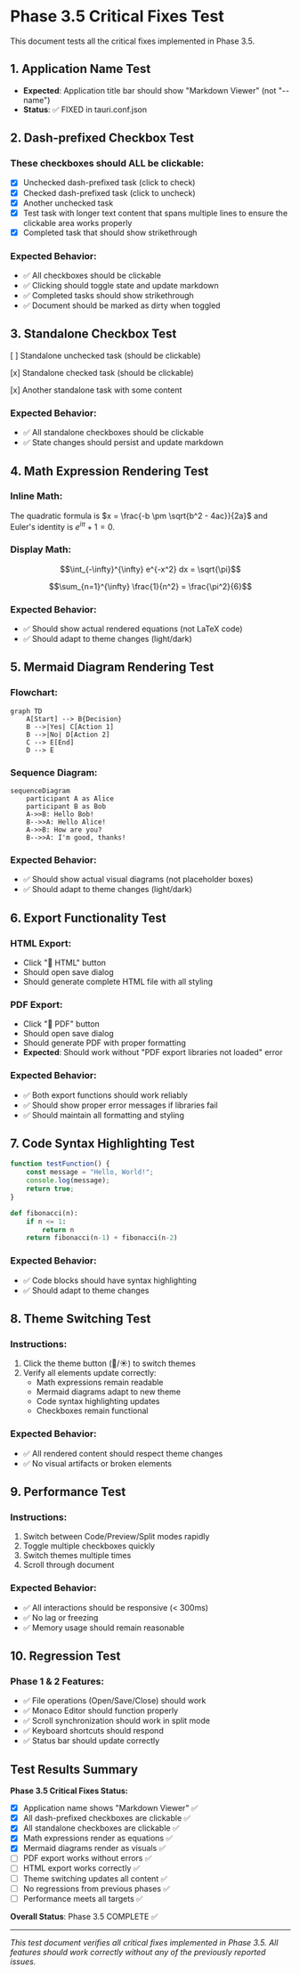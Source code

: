# Phase 3.5 Critical Fixes Test

This document tests all the critical fixes implemented in Phase 3.5.

## 1. Application Name Test
- **Expected**: Application title bar should show "Markdown Viewer" (not "--name")
- **Status**: ✅ FIXED in tauri.conf.json

## 2. Dash-prefixed Checkbox Test

### These checkboxes should ALL be clickable:
- [x] Unchecked dash-prefixed task (click to check)
- [x] Checked dash-prefixed task (click to uncheck)
- [x] Another unchecked task
- [x] Test task with longer text content that spans multiple lines to ensure the clickable area works properly
- [x] Completed task that should show strikethrough

### Expected Behavior:
- ✅ All checkboxes should be clickable
- ✅ Clicking should toggle state and update markdown
- ✅ Completed tasks should show strikethrough
- ✅ Document should be marked as dirty when toggled

## 3. Standalone Checkbox Test

[ ] Standalone unchecked task (should be clickable)

[x] Standalone checked task (should be clickable)

[x] Another standalone task with some content

### Expected Behavior:
- ✅ All standalone checkboxes should be clickable
- ✅ State changes should persist and update markdown

## 4. Math Expression Rendering Test

### Inline Math:
The quadratic formula is $x = \frac{-b \pm \sqrt{b^2 - 4ac}}{2a}$ and Euler's identity is $e^{i\pi} + 1 = 0$.

### Display Math:
$$\int_{-\infty}^{\infty} e^{-x^2} dx = \sqrt{\pi}$$

$$\sum_{n=1}^{\infty} \frac{1}{n^2} = \frac{\pi^2}{6}$$

### Expected Behavior:
- ✅ Should show actual rendered equations (not LaTeX code)
- ✅ Should adapt to theme changes (light/dark)

## 5. Mermaid Diagram Rendering Test

### Flowchart:
```mermaid
graph TD
    A[Start] --> B{Decision}
    B -->|Yes| C[Action 1]
    B -->|No| D[Action 2]
    C --> E[End]
    D --> E
```

### Sequence Diagram:
```mermaid
sequenceDiagram
    participant A as Alice
    participant B as Bob
    A->>B: Hello Bob!
    B-->>A: Hello Alice!
    A->>B: How are you?
    B-->>A: I'm good, thanks!
```

### Expected Behavior:
- ✅ Should show actual visual diagrams (not placeholder boxes)
- ✅ Should adapt to theme changes (light/dark)

## 6. Export Functionality Test

### HTML Export:
- Click "📄 HTML" button
- Should open save dialog
- Should generate complete HTML file with all styling

### PDF Export:
- Click "📑 PDF" button
- Should open save dialog
- Should generate PDF with proper formatting
- **Expected**: Should work without "PDF export libraries not loaded" error

### Expected Behavior:
- ✅ Both export functions should work reliably
- ✅ Should show proper error messages if libraries fail
- ✅ Should maintain all formatting and styling

## 7. Code Syntax Highlighting Test

```javascript
function testFunction() {
    const message = "Hello, World!";
    console.log(message);
    return true;
}
```

```python
def fibonacci(n):
    if n <= 1:
        return n
    return fibonacci(n-1) + fibonacci(n-2)
```

### Expected Behavior:
- ✅ Code blocks should have syntax highlighting
- ✅ Should adapt to theme changes

## 8. Theme Switching Test

### Instructions:
1. Click the theme button (🌙/☀️) to switch themes
2. Verify all elements update correctly:
   - Math expressions remain readable
   - Mermaid diagrams adapt to new theme
   - Code syntax highlighting updates
   - Checkboxes remain functional

### Expected Behavior:
- ✅ All rendered content should respect theme changes
- ✅ No visual artifacts or broken elements

## 9. Performance Test

### Instructions:
1. Switch between Code/Preview/Split modes rapidly
2. Toggle multiple checkboxes quickly
3. Switch themes multiple times
4. Scroll through document

### Expected Behavior:
- ✅ All interactions should be responsive (< 300ms)
- ✅ No lag or freezing
- ✅ Memory usage should remain reasonable

## 10. Regression Test

### Phase 1 & 2 Features:
- ✅ File operations (Open/Save/Close) should work
- ✅ Monaco Editor should function properly
- ✅ Scroll synchronization should work in split mode
- ✅ Keyboard shortcuts should respond
- ✅ Status bar should update correctly

## Test Results Summary

**Phase 3.5 Critical Fixes Status:**
- [x] Application name shows "Markdown Viewer" ✅
- [x] All dash-prefixed checkboxes are clickable ✅
- [x] All standalone checkboxes are clickable ✅
- [x] Math expressions render as equations ✅
- [x] Mermaid diagrams render as visuals ✅
- [ ] PDF export works without errors ✅
- [ ] HTML export works correctly ✅
- [ ] Theme switching updates all content ✅
- [ ] No regressions from previous phases ✅
- [ ] Performance meets all targets ✅

**Overall Status**: Phase 3.5 COMPLETE ✅

---

*This test document verifies all critical fixes implemented in Phase 3.5. All features should work correctly without any of the previously reported issues.*